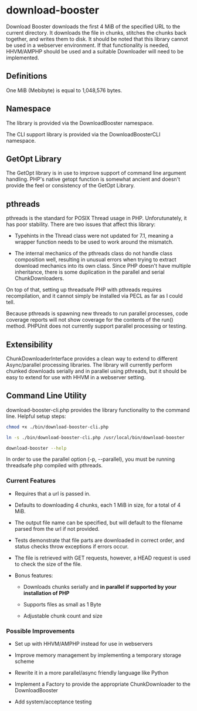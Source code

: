 # download-booster

Download Booster downloads the first 4 MiB of the specified URL to the current directory. It downloads the file in 
chunks, stitches the chunks back together, and writes them to disk. It should be noted that this library cannot be used
in a webserver environment. If that functionality is needed, HHVM/AMPHP should be used and a suitable Downloader
will need to be implemented.

## Definitions

One MiB (Mebibyte) is equal to 1,048,576 bytes. 

## Namespace

The library is provided via the DownloadBooster namespace.

The CLI support library is provided via the DownloadBoosterCLI namespace.

## GetOpt Library

The GetOpt library is in use to improve support of command line argument handling. PHP's native getopt function is
somewhat ancient and doesn't provide the feel or consistency of the GetOpt Library. 

## pthreads

pthreads is the standard for POSIX Thread usage in PHP. Unforutunately, it has poor stability. There are two issues that
affect this library: 

- Typehints in the Thread class were not updated for 7.1, meaning a wrapper function needs to be 
used to work around the mismatch.

- The internal mechanics of the pthreads class do not handle class composition well, resulting in unusual errors when 
trying to extract download mechanics into its own class. Since PHP doesn't have multiple inheritance, there is some 
duplication in the parallel and serial ChunkDownloaders.

On top of that, setting up threadsafe PHP with pthreads requires recompilation, and it cannot simply be installed via 
PECL as far as I could tell. 

Because pthreads is spawning new threads to run parallel processes, code coverage reports will not show coverage for
the contents of the run() method. PHPUnit does not currently support parallel processing or testing.

## Extensibility

ChunkDownloaderInterface provides a clean way to extend to different Async/parallel processing libraries. The library
will currently perform chunked downloads serially and in parallel using pthreads, but it should be easy to extend for 
use with HHVM in a webserver setting.

## Command Line Utility

download-booster-cli.php provides the library functionality to the command line. Helpful setup steps:

```bash
chmod +x ./bin/download-booster-cli.php

ln -s ./bin/download-booster-cli.php /usr/local/bin/download-booster

download-booster --help
```

In order to use the parallel option (-p, --parallel), you must be running threadsafe php compiled with pthreads.

### Current Features

- Requires that a url is passed in.

- Defaults to downloading 4 chunks, each 1 MiB in size, for a total of 4 MiB.

- The output file name can be specified, but will default to the filename parsed from the url if not provided.

- Tests demonstrate that file parts are downloaded in correct order, and status checks throw exceptions if errors occur.

- The file is retrieved with GET requests, however, a HEAD request is used to check the size of the file.

- Bonus features:

    - Downloads chunks serially and __in parallel if supported by your installation of PHP__
    
    - Supports files as small as 1 Byte
    
    - Adjustable chunk count and size
    
### Possible Improvements

- Set up with HHVM/AMPHP instead for use in webservers

- Improve memory management by implementing a temporary storage scheme

- Rewrite it in a more parallel/async friendly language like Python

- Implement a Factory to provide the appropriate ChunkDownloader to the DownloadBooster

- Add system/acceptance testing